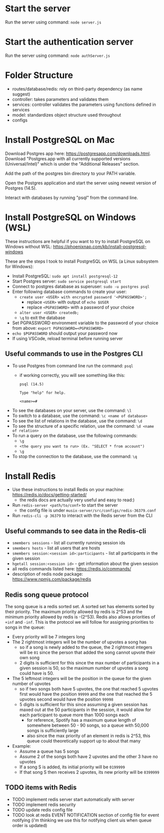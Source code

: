 # Start the server
Run the server using command: `node server.js`

# Start the authentication server
Run the server using command: `node authServer.js`

# Folder Structure
- routes/database/redis: rely on third-party dependency (as name suggest)
- controller: takes parameters and validates them
- services: controller validates the parameters using functions defined in services
- model: standardizes object structure used throughout
- configs


# Install PostgreSQL on Mac

Download Postgres app here: https://postgresapp.com/downloads.html. Download "Postgres.app with all currently supported versions (Universal/Intel)" which is under the "Additional Releases" section.

Add the path of the postgres bin directory to your PATH variable.

Open the Postgres application and start the server using newest version of Postgres (14.5).

Interact with databases by running "psql" from the command line.


# Install PostgreSQL on Windows (WSL)

These instructions are helpful if you want to try to install PostgreSQL on Windows without WSL: https://phoenixnap.com/kb/install-postgresql-windows

These are the steps I took to install PostgreSQL on WSL (a Linux subsystem for Windows):

- Install PostgreSQL: `sudo apt install postgresql-12`
- Start Postgres server: `sudo service postgresql start`
- Connect to postgres database as superuser: `sudo -u postgres psql`
- Enter following database commands to create your user:
  - `create user <USER> with encrypted password '<PGPASSWORD>';`
    - replace `<USER>` with output of `echo $USER`
    - replace `<PGPASSWORD>` with a password of your choice
  - `alter user <USER> createdb;`
  - `\q` to exit the database
- Set PGPASSWORD environment variable to the password of your choice from above: `export PGPASSWORD=<PGPASSWORD>`
- `echo $PGPASSWORD` should output your password now
- If using VSCode, reload terminal before running server

## Useful commands to use in the Postgres CLI
- To use Postgres from command line run the command: `psql`
  - if working correctly, you will see something like this:

    `psql (14.5)`

    `Type "help" for help.`

    `<name>=#`
- To see the databases on your server, use the command: `\l`
- To switch to a database, use the command: `\c <name of database>`
- To see the list of relations in the database, use the command: `\d`
- To see the structure of a specific relation, use the command: `\d <name of relation>`
- To run a query on the database, use the following commands:
  - `\g`
  - `<the query you want to run> (Ex. "SELECT * from account")`
  - `\g`
- To stop the connection to the database, use the command: `\q`

# Install Redis

- Use these instructions to install Redis on your machine: https://redis.io/docs/getting-started/
  - the redis docs are actually very useful and easy to read:) 
- Run `redis-server <path/to/conf>` to start the server
  - the config file is under `musix-server/src/configs/redis-36379.conf`
- Run `redis-cli -p 36379` to interact with the Redis server from the CLI

## Useful commands to see data in the Redis-cli
- `smembers sessions` - list all currently running session ids
- `smembers hosts` - list all users that are hosts
- `smembers session:<session id>:participants` - list all participants in the given session
- `hgetall session:<session id>` - get information about the given session
- all redis commands listed here: https://redis.io/commands/
- description of redis node package: https://www.npmjs.com/package/redis

## Redis song queue protocol

The song queue is a redis sorted set.  A sorted set has elements sorted by their priority.  The maximum priority allowed by redis is 2^53 and the minimum priority allowed by redis is -(2^53).  Redis also allows priorities of `+inf` and `-inf`.  This is the protocol we will follow for assigning priorities to songs in the queue:

- Every priority will be 7 integers long
- The 2 rightmost integers will be the number of upvotes a song has 
  - so if a song is newly added to the queue, the 2 rightmost integers will be `01` since the person that added the song cannot upvote their own song
  - 2 digits is sufficient for this since the max number of participants in a given session is 50, so the maximum number of upvotes a song could have is 50.
- The 5 leftmost integers will be the position in the queue for the given number of upvotes
  - so if two songs both have 5 upvotes, the one that reached 5 upvotes first would have the position `99999` and the one that reached the 5 upvotes second would have the position `99998`
  - 5 digits is sufficient for this since assuming a given session has maxed out at the 50 participants in the session, it would allow for each participant to queue more than 1000 songs each
    - for reference, Spotify has a maximum queue length of somewhere between 50 - 90 songs, so a queue with 50,000 songs is sufficiently large
    - also since the max priority of an element in redis is 2^53, this queue could theoretically support up to about that many
- Example:
  - Assume a queue has 5 songs
  - Assume 2 of the songs both have 2 upvotes and the other 3 have no upvotes
  - If a song S is added, its initial priority will be `0199999`
  - If that song S then receives 2 upvotes, its new priority will be `0399999`

## TODO items with Redis
- TODO implement redis server start automatically with server
- TODO implement redis security
- TODO update redis config file
- TODO look at redis EVENT NOTIFICATION section of config file for event notifying (i'm thinking we use this for notifying client uis when queue order is updated)